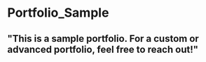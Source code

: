 # Portfolio_Sample 
## "This is a sample portfolio. For a custom or advanced portfolio, feel free to reach out!" 
 
  
 
  
